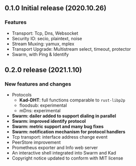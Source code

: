 ## 0.1.0 Initial release (2020.10.26)

### Features

- Transport: Tcp, Dns, Websocket
- Security IO: secio, plaintext, noise
- Stream Muxing: yamux, mplex
- Transport Upgrade: Multistream select, timeout, protector 
- Swarm, with Ping & Identify



## 0.2.0 release (2021.1.10)

### New features and changes

- Protocols
    + **Kad-DHT**: full functions comparable to `rust-libp2p` 
    + floodsub: experimental
    + mDns: experimental
- **Swarm: dailer added to support dialing in parallel**
- **Swarm: improved identify protocol** 
- **Swarm: metric support and many bug fixes**
- **Swarm: notification mechanism for protocol handlers**
- Tcp transport: interface address change event
- PeerStore improvement
- Prometheus exporter and Info web server
- An interactive shell integrated into Swarm and Kad
- Copyright notice updated to conform with MIT license

 